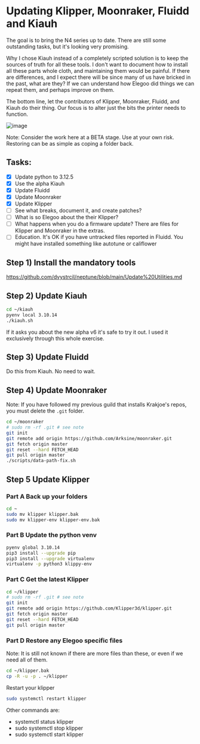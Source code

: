 # Updating Klipper, Moonraker, Fluidd and Kiauh

The goal is to bring the N4 series up to date. There are still some outstanding tasks, but it's looking very promising.

Why I chose Kiauh instead of a completely scripted solution is to keep the sources of truth for all these tools. I don't want to document how to install all these parts whole cloth, and maintaining them would be painful. If there are differences, and I expect there will be since many of us have bricked in the past, what are they? If we can understand how Elegoo did things we can repeat them, and perhaps improve on them.

The bottom line, let the contributors of Klipper, Moonraker, Fluidd, and Kiauh do their thing. Our focus is to alter just the bits the printer needs to function.

![image](https://github.com/user-attachments/assets/e2ce18da-573f-48e7-ba5b-96bbbc1b12ec)

Note: Consider the work here at a BETA stage. Use at your own risk. Restoring can be as simple as coping a folder back.

## Tasks:
- [x] Update python to 3.12.5
- [x] Use the alpha Kiauh
- [x] Update Fluidd
- [x] Update Moonraker
- [x] Update Klipper
- [ ] See what breaks, document it, and create patches?
- [ ] What is so Elegoo about the their Klipper?
- [ ] What happens when you do a firmware update? There are files for Klipper and Moonraker in the extras.
- [ ] Education. It's OK if you have untracked files reported in Fluidd. You might have installed something like autotune or califlower

## Step 1) Install the mandatory tools
https://github.com/dvystrcil/neptune/blob/main/Update%20Utilities.md

## Step 2) Update Kiauh
```bash
cd ~/kiauh
pyenv local 3.10.14
./kiauh.sh
```
If it asks you about the new alpha v6 it's safe to try it out. I used it exclusively through this whole exercise.

## Step 3) Update Fluidd
Do this from Kiauh. No need to wait.

## Step 4) Update Moonraker
Note: If you have followed my previous guild that installs Krakjoe's repos, you must delete the `.git` folder.
```bash
cd ~/moonraker
# sudo rm -rf .git # see note
git init
git remote add origin https://github.com/Arksine/moonraker.git
git fetch origin master
git reset --hard FETCH_HEAD
git pull origin master
./scripts/data-path-fix.sh
```

## Step 5 Update Klipper

### Part A Back up your folders
```bash
cd ~
sudo mv klipper klipper.bak
sudo mv klipper-env klipper-env.bak
```

### Part B Update the python venv
```bash
pyenv global 3.10.14
pip3 install --upgrade pip
pip3 install --upgrade virtualenv
virtualenv -p python3 klippy-env
```

### Part C Get the latest Klipper
```bash
cd ~/klipper
# sudo rm -rf .git # see note
git init
git remote add origin https://github.com/Klipper3d/klipper.git
git fetch origin master
git reset --hard FETCH_HEAD
git pull origin master
```

### Part D Restore any Elegoo specific files
Note: It is still not known if there are more files than these, or even if we need all of them.
```bash
cd ~/klipper.bak
cp -R -u -p . ~/klipper
```

Restart your klipper
```bash
sudo systemctl restart klipper
```
Other commands are:
- systemctl status klipper
- sudo systemctl stop klipper
- sudo systemctl start klipper

